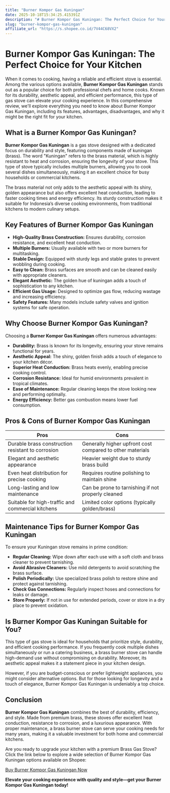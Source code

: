 ```yaml
---
title: "Burner Kompor Gas Kuningan"
date: 2025-10-18T15:34:25.415391Z
description: "# Burner Kompor Gas Kuningan: The Perfect Choice for Your Kitchen..."
slug: "burner-kompor-gas-kuningan"
affiliate_url: "https://s.shopee.co.id/7V44C68VX2"
---
```

# Burner Kompor Gas Kuningan: The Perfect Choice for Your Kitchen

When it comes to cooking, having a reliable and efficient stove is essential. Among the various options available, **Burner Kompor Gas Kuningan** stands out as a popular choice for both professional chefs and home cooks. Known for its durability, aesthetic appeal, and efficient performance, this type of gas stove can elevate your cooking experience. In this comprehensive review, we'll explore everything you need to know about Burner Kompor Gas Kuningan, including its features, advantages, disadvantages, and why it might be the right fit for your kitchen.

## What is a Burner Kompor Gas Kuningan?

**Burner Kompor Gas Kuningan** is a gas stove designed with a dedicated focus on durability and style, featuring components made of kuningan (brass). The word "Kuningan" refers to the brass material, which is highly resistant to heat and corrosion, ensuring the longevity of your stove. This type of stove typically includes multiple burners, allowing you to cook several dishes simultaneously, making it an excellent choice for busy households or commercial kitchens.

The brass material not only adds to the aesthetic appeal with its shiny, golden appearance but also offers excellent heat conduction, leading to faster cooking times and energy efficiency. Its sturdy construction makes it suitable for Indonesia’s diverse cooking environments, from traditional kitchens to modern culinary setups.

## Key Features of Burner Kompor Gas Kuningan

- **High-Quality Brass Construction:** Ensures durability, corrosion resistance, and excellent heat conduction.
- **Multiple Burners:** Usually available with two or more burners for multitasking.
- **Stable Design:** Equipped with sturdy legs and stable grates to prevent wobbling during cooking.
- **Easy to Clean:** Brass surfaces are smooth and can be cleaned easily with appropriate cleaners.
- **Elegant Aesthetic:** The golden hue of kuningan adds a touch of sophistication to any kitchen.
- **Efficient Gas Usage:** Designed to optimize gas flow, reducing wastage and increasing efficiency.
- **Safety Features:** Many models include safety valves and ignition systems for safe operation.

## Why Choose Burner Kompor Gas Kuningan?

Choosing a **Burner Kompor Gas Kuningan** offers numerous advantages:

- **Durability:** Brass is known for its longevity, ensuring your stove remains functional for years.
- **Aesthetic Appeal:** The shiny, golden finish adds a touch of elegance to your kitchen décor.
- **Superior Heat Conduction:** Brass heats evenly, enabling precise cooking control.
- **Corrosion Resistance:** Ideal for humid environments prevalent in tropical climates.
- **Ease of Maintenance:** Regular cleaning keeps the stove looking new and performing optimally.
- **Energy Efficiency:** Better gas combustion means lower fuel consumption.

## Pros & Cons of Burner Kompor Gas Kuningan

| **Pros** | **Cons** |
|------------|--------------|
| Durable brass construction resistant to corrosion | Generally higher upfront cost compared to other materials |
| Elegant and aesthetic appearance | Heavier weight due to sturdy brass build |
| Even heat distribution for precise cooking | Requires routine polishing to maintain shine |
| Long-lasting and low maintenance | Can be prone to tarnishing if not properly cleaned |
| Suitable for high-traffic and commercial kitchens | Limited color options (typically golden/brass) |

## Maintenance Tips for Burner Kompor Gas Kuningan

To ensure your Kuningan stove remains in prime condition:

- **Regular Cleaning:** Wipe down after each use with a soft cloth and brass cleaner to prevent tarnishing.
- **Avoid Abrasive Cleaners:** Use mild detergents to avoid scratching the brass surface.
- **Polish Periodically:** Use specialized brass polish to restore shine and protect against tarnishing.
- **Check Gas Connections:** Regularly inspect hoses and connections for leaks or damage.
- **Store Properly:** If not in use for extended periods, cover or store in a dry place to prevent oxidation.

## Is Burner Kompor Gas Kuningan Suitable for You?

This type of gas stove is ideal for households that prioritize style, durability, and efficient cooking performance. If you frequently cook multiple dishes simultaneously or run a catering business, a brass burner stove can handle high-demand use without compromising on durability. Moreover, its aesthetic appeal makes it a statement piece in your kitchen design.

However, if you are budget-conscious or prefer lightweight appliances, you might consider alternative options. But for those looking for longevity and a touch of elegance, Burner Kompor Gas Kuningan is undeniably a top choice.

## Conclusion

**Burner Kompor Gas Kuningan** combines the best of durability, efficiency, and style. Made from premium brass, these stoves offer excellent heat conduction, resistance to corrosion, and a luxurious appearance. With proper maintenance, a brass burner stove can serve your cooking needs for many years, making it a valuable investment for both home and commercial kitchens.

Are you ready to upgrade your kitchen with a premium Brass Gas Stove? Click the link below to explore a wide selection of Burner Kompor Gas Kuningan options available on Shopee:

[Buy Burner Kompor Gas Kuningan Now](https://s.shopee.co.id/7V44C68VX2)

**Elevate your cooking experience with quality and style—get your Burner Kompor Gas Kuningan today!**
